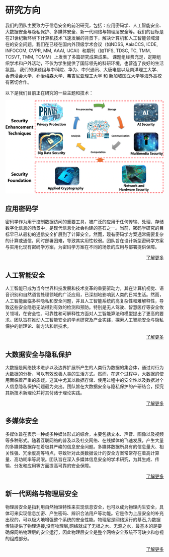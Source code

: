 # 研究方向


我们的团队主要致力于信息安全的前沿研究，包括：应用密码学、人工智能安全、大数据安全与隐私保护、多媒体安全、新一代网络与物理层安全等。我们的目标是在21世纪新环境下计算机技术飞速发展的背景下，解决计算机和人工智能领域潜在的安全问题。我们在已经在国内外顶级学术会议（如NDSS, AaiaCCS, ICDE, INFOCOM, CVPR, MM, AAAI, IJCAI）和期刊（如TIFS, TDSC, TC, TMM, TCSVT, TMM, TOMM）上发表了多篇研究成果成果。 课题组经费充足，定期组织学术和户外活动，不仅为学生提供了国际领先的科研环境，也营造了良好的生活氛围。 我们的课题组与中科院、华为、中兴通讯、大唐电信以及南洋理工大学、香港浸会大学、乔治梅森大学、弗吉尼亚理工大学 和 新加坡国立大学等海外高校有密切合作。

以下是我们目前正在研究的一些主题和技术：

![Research](./framework.png)
## 应用密码学
密码学作为用于控制数据访问的重要工具，被广泛的应用于任何传输、处理、存储数字化信息的场景中，是现代信息化社会构建的基石之一。当前，密码学研究的目标早已从最初的通信安全扩展到了计算安全。然而，现有密码学方案通常需要复杂的计算或通信，同时部署困难，导致其实用性较弱。团队旨在设计新型密码学方案与实用化现有密码学方案，为密码学方案在不同的场景的应用与部署提供保障。

<div style="text-align: right;">
<a href="/zh-cn/posts/applied-cryptography/">了解更多 <i class="fas fa-angle-double-right fa-fw"></i></a>
</div>

## 人工智能安全
人工智能已成为当今世界科技发展和技术变革的重要驱动力，其在计算机视觉、语音识别和自然语言处理领域的广泛应用，已深刻地影响到人类的日常生活。然而，人工智能面临多种隐私和安全问题，并且人工智能系统的高复杂性和难解释性，导致这些安全隐患无法得到有效的检测和预防。特别是无人驾驶、智慧医疗等安全攸关领域，在安全性、可靠性和可解释性方面对人工智能算法和模型提出了更高的要求。团队旨在推动人工智能安全的学术研究及产业实践，探索人工智能安全与隐私保护的新理论、新方法和新技术。

<div style="text-align: right;">
<a href="/zh-cn/posts/artificial-intelligence-security/">了解更多 <i class="fas fa-angle-double-right fa-fw"></i></a>
</div>

## 大数据安全与隐私保护
大数据是网络技术进步以及边界扩展所产生的人类行为数据的集合体，通过对行为大数据的分析，可以有效改善人类的生活方式。然而，在这个过程中，大数据的使用面临着严重的质疑。这其中尤其以数据存储、使用过程中的安全性以及数据对个人信息隐私保护问题最为突出。团队旨在大数据安全与隐私保护的产研结合，探究其新技术新理论并将其付诸于理论实践。

<div style="text-align: right;">
<a href="/zh-cn/posts/big-data-security-and-privacy-protection/">了解更多 <i class="fas fa-angle-double-right fa-fw"></i></a>
</div>

## 多媒体安全
多媒体旨在表示一种或多种媒体形式的综合，主要包括文本、声音、图像以及视频等多种形式。随着互联网络的普及以及社交网络、在线媒体的飞速发展，产生大量的多媒体数据存在着极其严峻的信息安全问题。多媒体数据所具有的信息量大、相关性强、冗余度高等特点，导致针对此类数据设计的安全方案常常存在着高计算量、高功耗率等局限。团队旨在深入多媒体信息安全的学术研究，为其生成、传输、分发和应用等方面提高可靠的安全保障。

<div style="text-align: right;">
<a href="/zh-cn/posts/multimedia-security/">了解更多 <i class="fas fa-angle-double-right fa-fw"></i></a>
</div>

## 新一代网络与物理层安全
物理层安全是指利用自然物理特性来实现信息安全，也可以成为物理内生安全，具体可来实现信息加密、产生密码、辨识合法用户等功能。它是作为上层安全的补充出现的，可以极大地增强整个系统的安全性能。物理层是网络运行的基石,为数据传输提供了物理连接,没有物理层,网络就成了无根之木、无源之水，最基本的是要确保网络物理层的安全运行，因此物理层安全是整个网络安全系统不可缺少和忽视的组成部分。

<div style="text-align: right;">
<a href="/zh-cn/posts/hardware-security/">了解更多 <i class="fas fa-angle-double-right fa-fw"></i></a>
</div>

